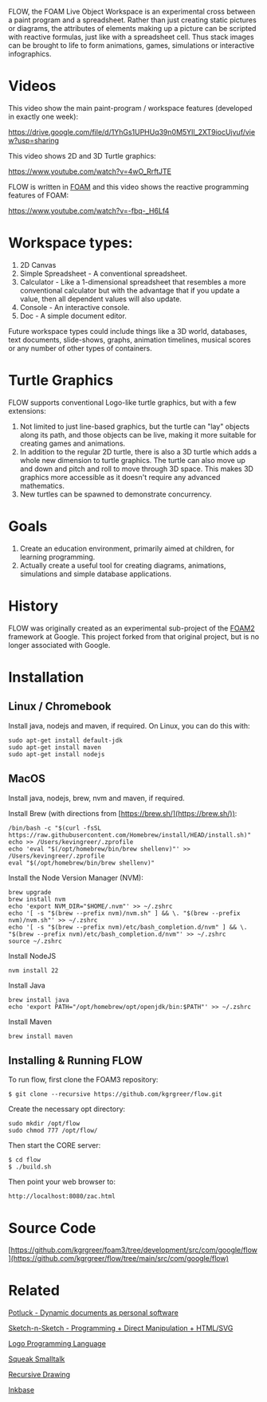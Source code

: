 FLOW, the FOAM Live Object Workspace is an experimental cross between a paint program and a spreadsheet.
Rather than just creating static pictures or diagrams, the attributes of elements making up a picture can
be scripted with reactive formulas, just like with a spreadsheet cell. Thus stack images can be brought to life
to form animations, games, simulations or interactive infographics.

# Videos
This video show the main paint-program / workspace features (developed in exactly one week):

https://drive.google.com/file/d/1YhGs1UPHUq39n0M5YIl_2XT9iocUjvuf/view?usp=sharing

This video shows 2D and 3D Turtle graphics:

https://www.youtube.com/watch?v=4wO_RrftJTE

FLOW is written in [FOAM](http://foamdev.com) and this video shows the reactive programming features of FOAM:

https://www.youtube.com/watch?v=-fbq-_H6Lf4

# Workspace types:
1. 2D Canvas
2. Simple Spreadsheet - A conventional spreadsheet.
3. Calculator - Like a 1-dimensional spreadsheet that resembles a more conventional calculator but with the advantage that if you update a value, then all dependent values will also update.
4. Console - An interactive console.
5. Doc - A simple document editor.

Future workspace types could include things like a 3D world, databases, text documents, slide-shows, graphs, animation timelines, musical scores or any number of other types of containers.

# Turtle Graphics
FLOW supports conventional Logo-like turtle graphics, but with a few extensions:
1. Not limited to just line-based graphics, but the turtle can "lay" objects along its path, and those objects can be live, making it more suitable for creating games and animations.
2. In addition to the regular 2D turtle, there is also a 3D turtle which adds a whole new dimension to turtle graphics. The turtle can also move up and down and pitch and roll to move through 3D space. This makes 3D graphics more accessible as it doesn't require any advanced mathematics.
3. New turtles can be spawned to demonstrate concurrency.

# Goals
1. Create an education environment, primarily aimed at children, for learning programming.
2. Actually create a useful tool for creating diagrams, animations, simulations and simple database applications.

# History
FLOW was originally created as an experimental sub-project of the [FOAM2](https://github.com/foam-framework/foam2) framework at Google. This project forked from that original project, but is no longer associated with Google.

# Installation
## Linux / Chromebook
Install java, nodejs and maven, if required. On Linux, you can do this with:

    sudo apt-get install default-jdk
    sudo apt-get install maven
    sudo apt-get install nodejs

## MacOS
Install java, nodejs, brew, nvm and maven, if required.

Install Brew (with directions from [https://brew.sh/](https://brew.sh/)):

    /bin/bash -c "$(curl -fsSL https://raw.githubusercontent.com/Homebrew/install/HEAD/install.sh)"
    echo >> /Users/kevingreer/.zprofile
    echo 'eval "$(/opt/homebrew/bin/brew shellenv)"' >> /Users/kevingreer/.zprofile
    eval "$(/opt/homebrew/bin/brew shellenv)"

Install the Node Version Manager (NVM):

    brew upgrade
    brew install nvm
    echo 'export NVM_DIR="$HOME/.nvm"' >> ~/.zshrc
    echo '[ -s "$(brew --prefix nvm)/nvm.sh" ] && \. "$(brew --prefix nvm)/nvm.sh"' >> ~/.zshrc
    echo '[ -s "$(brew --prefix nvm)/etc/bash_completion.d/nvm" ] && \. "$(brew --prefix nvm)/etc/bash_completion.d/nvm"' >> ~/.zshrc
    source ~/.zshrc

Install NodeJS

    nvm install 22

Install Java

    brew install java
    echo 'export PATH="/opt/homebrew/opt/openjdk/bin:$PATH"' >> ~/.zshrc

Install Maven

    brew install maven

## Installing & Running FLOW

To run flow, first clone the FOAM3 repository:

    $ git clone --recursive https://github.com/kgrgreer/flow.git

Create the necessary opt directory:

    sudo mkdir /opt/flow
    sudo chmod 777 /opt/flow/

Then start the CORE server:

    $ cd flow
    $ ./build.sh

Then point your web browser to:

    http://localhost:8080/zac.html

# Source Code
[https://github.com/kgrgreer/foam3/tree/development/src/com/google/flow](https://github.com/kgrgreer/flow/tree/main/src/com/google/flow)

# Related
[Potluck - Dynamic documents as personal software](https://www.inkandswitch.com/potluck/)

[Sketch-n-Sketch - Programming + Direct Manipulation + HTML/SVG](https://ravichugh.github.io/sketch-n-sketch/)

[Logo Programming Language](https://en.wikipedia.org/wiki/Logo_(programming_language))

[Squeak Smalltalk](https://squeak.org/)

[Recursive Drawing](http://recursivedrawing.com/)

[Inkbase](https://www.inkandswitch.com/inkbase/)

